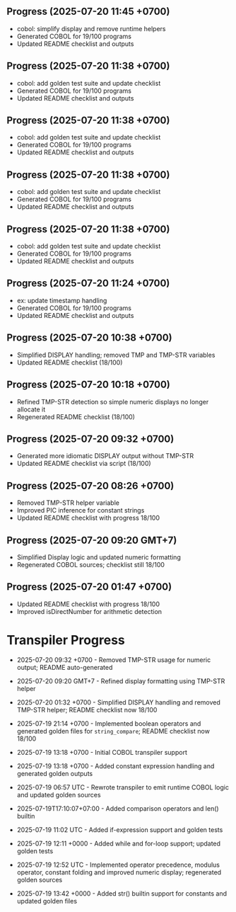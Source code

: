 ## Progress (2025-07-20 11:45 +0700)
- cobol: simplify display and remove runtime helpers
- Generated COBOL for 19/100 programs
- Updated README checklist and outputs

## Progress (2025-07-20 11:38 +0700)
- cobol: add golden test suite and update checklist
- Generated COBOL for 19/100 programs
- Updated README checklist and outputs

## Progress (2025-07-20 11:38 +0700)
- cobol: add golden test suite and update checklist
- Generated COBOL for 19/100 programs
- Updated README checklist and outputs

## Progress (2025-07-20 11:38 +0700)
- cobol: add golden test suite and update checklist
- Generated COBOL for 19/100 programs
- Updated README checklist and outputs

## Progress (2025-07-20 11:38 +0700)
- cobol: add golden test suite and update checklist
- Generated COBOL for 19/100 programs
- Updated README checklist and outputs

## Progress (2025-07-20 11:24 +0700)
- ex: update timestamp handling
- Generated COBOL for 19/100 programs
- Updated README checklist and outputs


## Progress (2025-07-20 10:38 +0700)
- Simplified DISPLAY handling; removed TMP and TMP-STR variables
- Updated README checklist (18/100)

## Progress (2025-07-20 10:18 +0700)
- Refined TMP-STR detection so simple numeric displays no longer allocate it
- Regenerated README checklist (18/100)

## Progress (2025-07-20 09:32 +0700)
- Generated more idiomatic DISPLAY output without TMP-STR
- Updated README checklist via script (18/100)

## Progress (2025-07-20 08:26 +0700)
- Removed TMP-STR helper variable
- Improved PIC inference for constant strings
- Updated README checklist with progress 18/100

## Progress (2025-07-20 09:20 GMT+7)
- Simplified Display logic and updated numeric formatting
- Regenerated COBOL sources; checklist still 18/100

## Progress (2025-07-20 01:47 +0700)
- Updated README checklist with progress 18/100
- Improved isDirectNumber for arithmetic detection


# Transpiler Progress

- 2025-07-20 09:32 +0700 - Removed TMP-STR usage for numeric output; README auto-generated

- 2025-07-20 09:20 GMT+7 - Refined display formatting using TMP-STR helper

- 2025-07-20 01:32 +0700 - Simplified DISPLAY handling and removed TMP-STR helper; README checklist now 18/100
- 2025-07-19 21:14 +0700 - Implemented boolean operators and generated golden files for `string_compare`; README checklist now 18/100

- 2025-07-19 13:18 +0700 - Initial COBOL transpiler support
- 2025-07-19 13:18 +0700 - Added constant expression handling and generated golden outputs
- 2025-07-19 06:57 UTC - Rewrote transpiler to emit runtime COBOL logic and updated golden sources
- 2025-07-19T17:10:07+07:00 - Added comparison operators and len() builtin
- 2025-07-19 11:02 UTC - Added if-expression support and golden tests
- 2025-07-19 12:11 +0000 - Added while and for-loop support; updated golden tests
- 2025-07-19 12:52 UTC - Implemented operator precedence, modulus operator, constant folding and improved numeric display; regenerated golden sources
- 2025-07-19 13:42 +0000 - Added str() builtin support for constants and updated golden files
